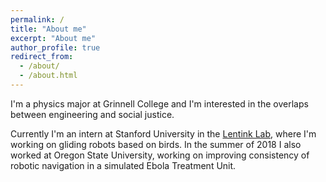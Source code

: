 ```yaml
---
permalink: /
title: "About me"
excerpt: "About me"
author_profile: true
redirect_from: 
  - /about/
  - /about.html
---
```


I'm a physics major at Grinnell College and I'm interested in the overlaps between engineering and social justice. 

Currently I'm an intern at Stanford University in the [Lentink Lab](http://lentinklab.stanford.edu/welcome/biological_inspiration), where I'm working on gliding robots based on birds. In the summer of 2018 I also worked at Oregon State University, working on improving consistency of robotic navigation in a simulated Ebola Treatment Unit.


